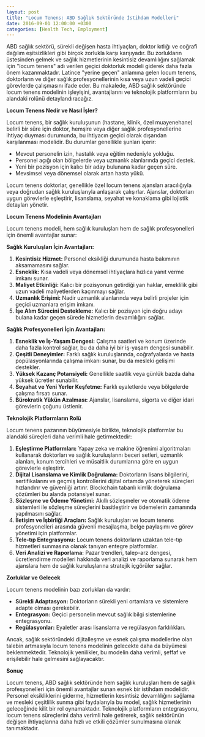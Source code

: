 ```yaml
---
layout: post
title: "Locum Tenens: ABD Sağlık Sektöründe İstihdam Modelleri"
date: 2016-09-01 12:00:00 +0300
categories: [Health Tech, Employment]
---
```



ABD sağlık sektörü, sürekli değişen hasta ihtiyaçları, doktor kıtlığı ve coğrafi dağılım eşitsizlikleri gibi birçok zorlukla karşı karşıyadır. Bu zorlukların üstesinden gelmek ve sağlık hizmetlerinin kesintisiz devamlılığını sağlamak için "locum tenens" adı verilen geçici doktorluk modeli giderek daha fazla önem kazanmaktadır. Latince "yerine geçen" anlamına gelen locum tenens, doktorların ve diğer sağlık profesyonellerinin kısa veya uzun vadeli geçici görevlerde çalışmasını ifade eder. Bu makalede, ABD sağlık sektöründe locum tenens modelinin işleyişini, avantajlarını ve teknolojik platformların bu alandaki rolünü detaylandıracağız.

**Locum Tenens Nedir ve Nasıl İşler?**

Locum tenens, bir sağlık kuruluşunun (hastane, klinik, özel muayenehane) belirli bir süre için doktor, hemşire veya diğer sağlık profesyonellerine ihtiyaç duyması durumunda, bu ihtiyacın geçici olarak dışarıdan karşılanması modelidir. Bu durumlar genellikle şunları içerir:

*   Mevcut personelin izin, hastalık veya eğitim nedeniyle yokluğu.
*   Personel açığı olan bölgelerde veya uzmanlık alanlarında geçici destek.
*   Yeni bir pozisyon için kalıcı bir aday bulunana kadar geçen süre.
*   Mevsimsel veya dönemsel olarak artan hasta yükü.

Locum tenens doktorlar, genellikle özel locum tenens ajansları aracılığıyla veya doğrudan sağlık kuruluşlarıyla anlaşarak çalışırlar. Ajanslar, doktorları uygun görevlerle eşleştirir, lisanslama, seyahat ve konaklama gibi lojistik detayları yönetir.

**Locum Tenens Modelinin Avantajları**

Locum tenens modeli, hem sağlık kuruluşları hem de sağlık profesyonelleri için önemli avantajlar sunar:

**Sağlık Kuruluşları İçin Avantajları:**

1.  **Kesintisiz Hizmet:** Personel eksikliği durumunda hasta bakımının aksamamasını sağlar.
2.  **Esneklik:** Kısa vadeli veya dönemsel ihtiyaçlara hızlıca yanıt verme imkanı sunar.
3.  **Maliyet Etkinliği:** Kalıcı bir pozisyonun getirdiği yan haklar, emeklilik gibi uzun vadeli maliyetlerden kaçınmayı sağlar.
4.  **Uzmanlık Erişimi:** Nadir uzmanlık alanlarında veya belirli projeler için geçici uzmanlara erişim imkanı.
5.  **İşe Alım Sürecini Destekleme:** Kalıcı bir pozisyon için doğru adayı bulana kadar geçen sürede hizmetlerin devamlılığını sağlar.

**Sağlık Profesyonelleri İçin Avantajları:**

1.  **Esneklik ve İş-Yaşam Dengesi:** Çalışma saatleri ve konum üzerinde daha fazla kontrol sağlar, bu da daha iyi bir iş-yaşam dengesi sunabilir.
2.  **Çeşitli Deneyimler:** Farklı sağlık kuruluşlarında, coğrafyalarda ve hasta popülasyonlarında çalışma imkanı sunar, bu da mesleki gelişimi destekler.
3.  **Yüksek Kazanç Potansiyeli:** Genellikle saatlik veya günlük bazda daha yüksek ücretler sunabilir.
4.  **Seyahat ve Yeni Yerler Keşfetme:** Farklı eyaletlerde veya bölgelerde çalışma fırsatı sunar.
5.  **Bürokratik Yükün Azalması:** Ajanslar, lisanslama, sigorta ve diğer idari görevlerin çoğunu üstlenir.

**Teknolojik Platformların Rolü**

Locum tenens pazarının büyümesiyle birlikte, teknolojik platformlar bu alandaki süreçleri daha verimli hale getirmektedir:

1.  **Eşleştirme Platformları:** Yapay zeka ve makine öğrenimi algoritmaları kullanarak doktorları ve sağlık kuruluşlarını beceri setleri, uzmanlık alanları, konum tercihleri ve müsaitlik durumlarına göre en uygun görevlerle eşleştirir.
2.  **Dijital Lisanslama ve Kimlik Doğrulama:** Doktorların lisans bilgilerini, sertifikalarını ve geçmiş kontrollerini dijital ortamda yöneterek süreçleri hızlandırır ve güvenliği artırır. Blockchain tabanlı kimlik doğrulama çözümleri bu alanda potansiyel sunar.
3.  **Sözleşme ve Ödeme Yönetimi:** Akıllı sözleşmeler ve otomatik ödeme sistemleri ile sözleşme süreçlerini basitleştirir ve ödemelerin zamanında yapılmasını sağlar.
4.  **İletişim ve İşbirliği Araçları:** Sağlık kuruluşları ve locum tenens profesyonelleri arasında güvenli mesajlaşma, belge paylaşımı ve görev yönetimi için platformlar.
5.  **Tele-tıp Entegrasyonu:** Locum tenens doktorların uzaktan tele-tıp hizmetleri sunmasına olanak tanıyan entegre platformlar.
6.  **Veri Analizi ve Raporlama:** Pazar trendleri, talep-arz dengesi, ücretlendirme modelleri hakkında veri analizi ve raporlama sunarak hem ajanslara hem de sağlık kuruluşlarına stratejik içgörüler sağlar.

**Zorluklar ve Gelecek**

Locum tenens modelinin bazı zorlukları da vardır:

*   **Sürekli Adaptasyon:** Doktorların sürekli yeni ortamlara ve sistemlere adapte olması gerekebilir.
*   **Entegrasyon:** Geçici personelin mevcut sağlık bilgi sistemlerine entegrasyonu.
*   **Regülasyonlar:** Eyaletler arası lisanslama ve regülasyon farklılıkları.

Ancak, sağlık sektöründeki dijitalleşme ve esnek çalışma modellerine olan talebin artmasıyla locum tenens modelinin gelecekte daha da büyümesi beklenmektedir. Teknolojik yenilikler, bu modelin daha verimli, şeffaf ve erişilebilir hale gelmesini sağlayacaktır.

**Sonuç**

Locum tenens, ABD sağlık sektöründe hem sağlık kuruluşları hem de sağlık profesyonelleri için önemli avantajlar sunan esnek bir istihdam modelidir. Personel eksikliklerini giderme, hizmetlerin kesintisiz devamlılığını sağlama ve mesleki çeşitlilik sunma gibi faydalarıyla bu model, sağlık hizmetlerinin geleceğinde kilit bir rol oynamaktadır. Teknolojik platformların entegrasyonu, locum tenens süreçlerini daha verimli hale getirerek, sağlık sektörünün değişen ihtiyaçlarına daha hızlı ve etkili çözümler sunulmasına olanak tanımaktadır.